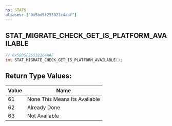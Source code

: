 ```yaml
---
ns: STATS
aliases: ["0x5bd5f255321c4aaf"]
---
```

## STAT_MIGRATE_CHECK_GET_IS_PLATFORM_AVAILABLE

```c
// 0x5BD5F255321C4AAF
int STAT_MIGRATE_CHECK_GET_IS_PLATFORM_AVAILABLE();
```

## Return Type Values:
| Value | Name |
| --- | --- |
| 61 | None This Means Its Available |
| 62 | Already Done |
| 63 | Not Available |

